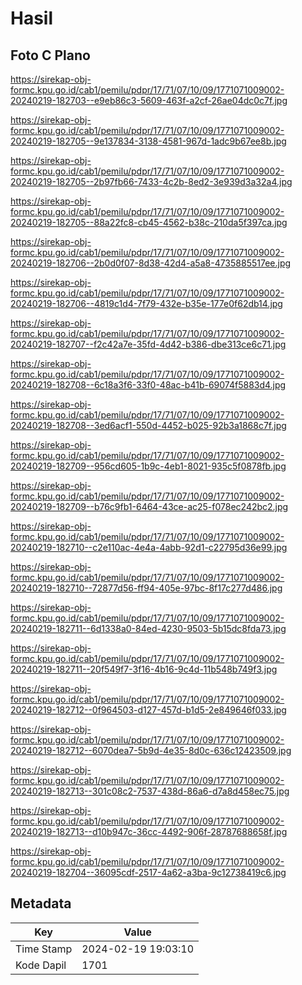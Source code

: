 # Hasil

## Foto C Plano

https://sirekap-obj-formc.kpu.go.id/cab1/pemilu/pdpr/17/71/07/10/09/1771071009002-20240219-182703--e9eb86c3-5609-463f-a2cf-26ae04dc0c7f.jpg

https://sirekap-obj-formc.kpu.go.id/cab1/pemilu/pdpr/17/71/07/10/09/1771071009002-20240219-182705--9e137834-3138-4581-967d-1adc9b67ee8b.jpg

https://sirekap-obj-formc.kpu.go.id/cab1/pemilu/pdpr/17/71/07/10/09/1771071009002-20240219-182705--2b97fb66-7433-4c2b-8ed2-3e939d3a32a4.jpg

https://sirekap-obj-formc.kpu.go.id/cab1/pemilu/pdpr/17/71/07/10/09/1771071009002-20240219-182705--88a22fc8-cb45-4562-b38c-210da5f397ca.jpg

https://sirekap-obj-formc.kpu.go.id/cab1/pemilu/pdpr/17/71/07/10/09/1771071009002-20240219-182706--2b0d0f07-8d38-42d4-a5a8-4735885517ee.jpg

https://sirekap-obj-formc.kpu.go.id/cab1/pemilu/pdpr/17/71/07/10/09/1771071009002-20240219-182706--4819c1d4-7f79-432e-b35e-177e0f62db14.jpg

https://sirekap-obj-formc.kpu.go.id/cab1/pemilu/pdpr/17/71/07/10/09/1771071009002-20240219-182707--f2c42a7e-35fd-4d42-b386-dbe313ce6c71.jpg

https://sirekap-obj-formc.kpu.go.id/cab1/pemilu/pdpr/17/71/07/10/09/1771071009002-20240219-182708--6c18a3f6-33f0-48ac-b41b-69074f5883d4.jpg

https://sirekap-obj-formc.kpu.go.id/cab1/pemilu/pdpr/17/71/07/10/09/1771071009002-20240219-182708--3ed6acf1-550d-4452-b025-92b3a1868c7f.jpg

https://sirekap-obj-formc.kpu.go.id/cab1/pemilu/pdpr/17/71/07/10/09/1771071009002-20240219-182709--956cd605-1b9c-4eb1-8021-935c5f0878fb.jpg

https://sirekap-obj-formc.kpu.go.id/cab1/pemilu/pdpr/17/71/07/10/09/1771071009002-20240219-182709--b76c9fb1-6464-43ce-ac25-f078ec242bc2.jpg

https://sirekap-obj-formc.kpu.go.id/cab1/pemilu/pdpr/17/71/07/10/09/1771071009002-20240219-182710--c2e110ac-4e4a-4abb-92d1-c22795d36e99.jpg

https://sirekap-obj-formc.kpu.go.id/cab1/pemilu/pdpr/17/71/07/10/09/1771071009002-20240219-182710--72877d56-ff94-405e-97bc-8f17c277d486.jpg

https://sirekap-obj-formc.kpu.go.id/cab1/pemilu/pdpr/17/71/07/10/09/1771071009002-20240219-182711--6d1338a0-84ed-4230-9503-5b15dc8fda73.jpg

https://sirekap-obj-formc.kpu.go.id/cab1/pemilu/pdpr/17/71/07/10/09/1771071009002-20240219-182711--20f549f7-3f16-4b16-9c4d-11b548b749f3.jpg

https://sirekap-obj-formc.kpu.go.id/cab1/pemilu/pdpr/17/71/07/10/09/1771071009002-20240219-182712--0f964503-d127-457d-b1d5-2e849646f033.jpg

https://sirekap-obj-formc.kpu.go.id/cab1/pemilu/pdpr/17/71/07/10/09/1771071009002-20240219-182712--6070dea7-5b9d-4e35-8d0c-636c12423509.jpg

https://sirekap-obj-formc.kpu.go.id/cab1/pemilu/pdpr/17/71/07/10/09/1771071009002-20240219-182713--301c08c2-7537-438d-86a6-d7a8d458ec75.jpg

https://sirekap-obj-formc.kpu.go.id/cab1/pemilu/pdpr/17/71/07/10/09/1771071009002-20240219-182713--d10b947c-36cc-4492-906f-28787688658f.jpg

https://sirekap-obj-formc.kpu.go.id/cab1/pemilu/pdpr/17/71/07/10/09/1771071009002-20240219-182704--36095cdf-2517-4a62-a3ba-9c12738419c6.jpg


## Metadata

| Key        | Value               |
| ---------- | ------------------- |
| Time Stamp | 2024-02-19 19:03:10 |
| Kode Dapil | 1701                |



